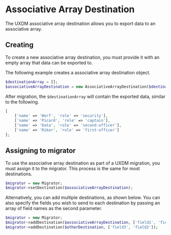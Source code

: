 # Associative Array Destination

The UXDM associative array destination allows you to export data to an associative array.

## Creating

To create a new associative array destination, you must provide it with an empty array that data can be exported to.

The following example creates a associative array destination object.

```php
$destinationArray = [];
$associativeArrayDestination = new AssociativeArrayDestination($destinationArray);
```

After migration, the `$destinationArray` will contain the exported data, similar to the following.

```php
[
    ['name' => 'Worf', 'role' => 'security'],
    ['name' => 'Picard', 'role' => 'captain'],
    ['name' => 'Data', 'role' => 'second-officer'],
    ['name' => 'Riker', 'role' => 'first-officer']
];
```

## Assigning to migrator

To use the associative array destination as part of a UXDM migration, you must assign it to the migrator. This process is the same for most destinations.

```php
$migrator = new Migrator;
$migrator->setDestination($associativeArrayDestination);
```

Alternatively, you can add multiple destinations, as shown below. You can also specify the fields you wish to send to each destination by 
passing an array of field names as the second parameter.

```php
$migrator = new Migrator;
$migrator->addDestination($associativeArrayDestination, ['field1', 'field2']);
$migrator->addDestination($otherDestination, ['field3', 'field2']);
```